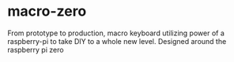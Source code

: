 # macro-zero
From prototype to production, macro keyboard utilizing power of a raspberry-pi to take DIY to a whole new level. Designed around the raspberry pi zero
